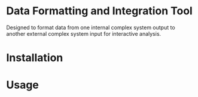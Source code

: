 # Data Formatting and Integration Tool
Designed to format data from one internal complex system output to another external complex system input for interactive analysis. 

# Installation

# Usage
